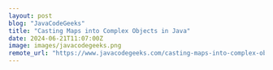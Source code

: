 ```yaml
---
layout: post
blog: "JavaCodeGeeks"
title: "Casting Maps into Complex Objects in Java"
date: 2024-06-21T11:07:00Z
image: images/javacodegeeks.png
remote_url: "https://www.javacodegeeks.com/casting-maps-into-complex-objects-in-java.html"
---
```

